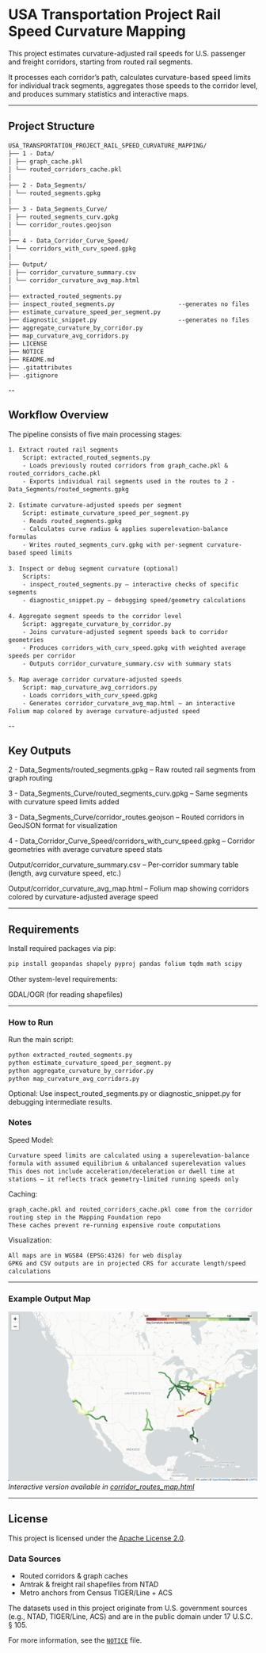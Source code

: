 # USA Transportation Project Rail Speed Curvature Mapping

This project estimates curvature-adjusted rail speeds for U.S. passenger and freight corridors, starting from routed rail segments.

It processes each corridor’s path, calculates curvature-based speed limits for individual track segments, aggregates those speeds to the corridor level, and produces summary statistics and interactive maps.

---

## Project Structure
```
USA_TRANSPORTATION_PROJECT_RAIL_SPEED_CURVATURE_MAPPING/
├── 1 - Data/
│ ├── graph_cache.pkl
│ └── routed_corridors_cache.pkl
│
├── 2 - Data_Segments/
│ └── routed_segments.gpkg
│
├── 3 - Data_Segments_Curve/
│ ├── routed_segments_curv.gpkg
│ └── corridor_routes.geojson
│
├── 4 - Data_Corridor_Curve_Speed/
│ └── corridors_with_curv_speed.gpkg
│
├── Output/
│ ├── corridor_curvature_summary.csv
│ └── corridor_curvature_avg_map.html
│
├── extracted_routed_segments.py
├── inspect_routed_segments.py                  --generates no files
├── estimate_curvature_speed_per_segment.py
├── diagnostic_snippet.py                       --generates no files
├── aggregate_curvature_by_corridor.py
├── map_curvature_avg_corridors.py
├── LICENSE
├── NOTICE
├── README.md
├── .gitattributes
├── .gitignore
```

--

## Workflow Overview

The pipeline consists of five main processing stages:

    1. Extract routed rail segments
        Script: extracted_routed_segments.py
        - Loads previously routed corridors from graph_cache.pkl & routed_corridors_cache.pkl
        - Exports individual rail segments used in the routes to 2 - Data_Segments/routed_segments.gpkg
        
    2. Estimate curvature-adjusted speeds per segment
        Script: estimate_curvature_speed_per_segment.py
        - Reads routed_segments.gpkg
        - Calculates curve radius & applies superelevation-balance formulas
        - Writes routed_segments_curv.gpkg with per-segment curvature-based speed limits
        
    3. Inspect or debug segment curvature (optional)
        Scripts:
        - inspect_routed_segments.py — interactive checks of specific segments
        - diagnostic_snippet.py — debugging speed/geometry calculations
        
    4. Aggregate segment speeds to the corridor level
        Script: aggregate_curvature_by_corridor.py
        - Joins curvature-adjusted segment speeds back to corridor geometries
        - Produces corridors_with_curv_speed.gpkg with weighted average speeds per corridor
        - Outputs corridor_curvature_summary.csv with summary stats
        
    5. Map average corridor curvature-adjusted speeds
        Script: map_curvature_avg_corridors.py
        - Loads corridors_with_curv_speed.gpkg
        - Generates corridor_curvature_avg_map.html — an interactive Folium map colored by average curvature-adjusted speed

--

## Key Outputs

2 - Data_Segments/routed_segments.gpkg – Raw routed rail segments from graph routing

3 - Data_Segments_Curve/routed_segments_curv.gpkg – Same segments with curvature speed limits added

3 - Data_Segments_Curve/corridor_routes.geojson – Routed corridors in GeoJSON format for visualization

4 - Data_Corridor_Curve_Speed/corridors_with_curv_speed.gpkg – Corridor geometries with average curvature speed stats

Output/corridor_curvature_summary.csv – Per-corridor summary table (length, avg curvature speed, etc.)

Output/corridor_curvature_avg_map.html – Folium map showing corridors colored by curvature-adjusted average speed

---

## Requirements

Install required packages via pip:

```bash
pip install geopandas shapely pyproj pandas folium tqdm math scipy
```

Other system-level requirements:

GDAL/OGR (for reading shapefiles)

---

### How to Run

Run the main script:

```
python extracted_routed_segments.py
python estimate_curvature_speed_per_segment.py
python aggregate_curvature_by_corridor.py
python map_curvature_avg_corridors.py

```

Optional: Use inspect_routed_segments.py or diagnostic_snippet.py for debugging intermediate results.


### Notes

Speed Model:

    Curvature speed limits are calculated using a superelevation-balance formula with assumed equilibrium & unbalanced superelevation values
    This does not include acceleration/deceleration or dwell time at stations — it reflects track geometry-limited running speeds only
    
Caching:

    graph_cache.pkl and routed_corridors_cache.pkl come from the corridor routing step in the Mapping Foundation repo
    These caches prevent re-running expensive route computations
    
Visualization:

    All maps are in WGS84 (EPSG:4326) for web display
    GPKG and CSV outputs are in projected CRS for accurate length/speed calculations

---
### Example Output Map

![HSR Corridor Map Overview](images/USA_Corridor_Rail_Curvature.png)  
*Interactive version available in [corridor_routes_map.html](Output/corridor_routes_map.html)*

---
## License

This project is licensed under the [Apache License 2.0](LICENSE).

### Data Sources

- Routed corridors & graph caches
- Amtrak & freight rail shapefiles from NTAD
- Metro anchors from Census TIGER/Line + ACS

The datasets used in this project originate from U.S. government sources (e.g., NTAD, TIGER/Line, ACS) and are in the public domain under 17 U.S.C. § 105.

For more information, see the [`NOTICE`](NOTICE) file.


